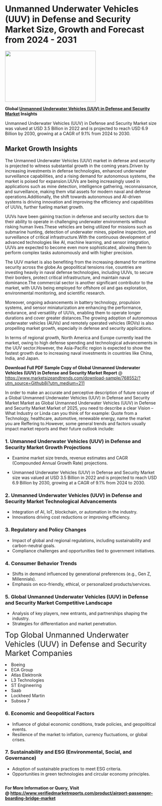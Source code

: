 <H1>Unmanned Underwater Vehicles (UUV) in Defense and Security Market Size, Growth and Forecast from 2024 - 2031</H1><img class="aligncenter size-medium wp-image-584254" src="https://thirdeyenews.in/wp-content/uploads/2024/09/Global-Market-Research-300x168.jpeg" alt="" width="300" height="168" /><p><strong>Global&nbsp;<a href="https://www.marketsizeandtrends.com/download-sample/768552/?utm_source=Github8j?utm_medium=211">Unmanned Underwater Vehicles (UUV) in Defense and Security Market</a> Insights</strong></p><p>Unmanned Underwater Vehicles (UUV) in Defense and Security Market size was valued at USD 3.5 Billion in 2022 and is projected to reach USD 6.9 Billion by 2030, growing at a CAGR of 9.1% from 2024 to 2030.</p><p><h2>Market Growth Insights</h2> <p>The Unmanned Underwater Vehicles (UUV) market in defense and security is projected to witness substantial growth in the coming years.Driven by increasing investments in defense technologies, enhanced underwater surveillance capabilities, and a rising demand for autonomous systems, the market is poised for expansion.UUVs are being increasingly used in applications such as mine detection, intelligence gathering, reconnaissance, and surveillance, making them vital assets for modern naval and defense operations.Additionally, the shift towards autonomous and AI-driven systems is driving innovation and improving the efficiency and capabilities of UUVs, further fueling market growth.</p> <p>UUVs have been gaining traction in defense and security sectors due to their ability to operate in challenging underwater environments without risking human lives.These vehicles are being utilized for missions such as submarine hunting, detection of underwater mines, pipeline inspection, and surveillance of critical infrastructure.With the continuous development of advanced technologies like AI, machine learning, and sensor integration, UUVs are expected to become even more sophisticated, allowing them to perform complex tasks autonomously and with higher precision.</p> <p>The UUV market is also benefiting from the increasing demand for maritime security across the globe.As geopolitical tensions rise, countries are investing heavily in naval defense technologies, including UUVs, to secure their borders, protect critical infrastructure, and maintain naval dominance.The commercial sector is another significant contributor to the market, with UUVs being employed for offshore oil and gas exploration, environmental monitoring, and scientific research.</p> <p>Moreover, ongoing advancements in battery technology, propulsion systems, and sensor miniaturization are enhancing the performance, endurance, and versatility of UUVs, enabling them to operate longer durations and cover greater distances.The growing adoption of autonomous underwater vehicles (AUVs) and remotely operated vehicles (ROVs) is also propelling market growth, especially in defense and security applications.</p> <p>In terms of regional growth, North America and Europe currently lead the market, owing to high defense spending and technological advancements in the UUV sector.However, the Asia-Pacific region is expected to show the fastest growth due to increasing naval investments in countries like China, India, and Japan.</p> <p><span class=""><strong>Download Full PDF Sample Copy of Global Unmanned Underwater Vehicles (UUV) in Defense and Security Market Report</strong> @ <a href="https://www.marketsizeandtrends.com/download-sample/768552/?utm_source=Github8j?utm_medium=211" target="_blank">https://www.marketsizeandtrends.com/download-sample/768552/?utm_source=Github8j?utm_medium=211</a></span></p><p>In order to make an accurate and perceptive description of future scope of a Global&nbsp;Unmanned Underwater Vehicles (UUV) in Defense and Security Market Market as Global&nbsp;Unmanned Underwater Vehicles (UUV) in Defense and Security Market Market of 2025, you need to describe a clear Vision &ndash; What Industry or Linda can you think of for example: Quote from a Technology, healthcare, automotive, renewable energy, name the market you are Reffering to.However, some general trends and factors usually impact market reports and their future outlook include:</p><h3>1.&nbsp;<strong>Unmanned Underwater Vehicles (UUV) in Defense and Security Market Growth Projections</strong></h3><ul><li>Examine market size trends, revenue estimates and CAGR (Compounded Annual Growth Rate) projections.</li><li><p>Unmanned Underwater Vehicles (UUV) in Defense and Security Market size was valued at USD 3.5 Billion in 2022 and is projected to reach USD 6.9 Billion by 2030, growing at a CAGR of 9.1% from 2024 to 2030.</p></li></ul><h3>2.&nbsp;<strong>Unmanned Underwater Vehicles (UUV) in Defense and Security Market Technological Advancements</strong></h3><ul><li>Integration of AI, IoT, blockchain, or automation in the industry.</li><li>Innovations driving cost reductions or improving efficiency.</li></ul><h3>3.&nbsp;<strong>Regulatory and Policy Changes</strong></h3><ul><li>Impact of global and regional regulations, including sustainability and carbon-neutral goals.</li><li>Compliance challenges and opportunities tied to government initiatives.</li></ul><h3>4.&nbsp;<strong>Consumer Behavior Trends</strong></h3><ul><li>Shifts in demand influenced by generational preferences (e.g., Gen Z, Millennials).</li><li>Emphasis on eco-friendly, ethical, or personalized products/services.</li></ul><h3>5.&nbsp;<strong>Global Unmanned Underwater Vehicles (UUV) in Defense and Security Market Competitive Landscape</strong></h3><ul><li>Analysis of key players, new entrants, and partnerships shaping the industry.</li><li>Strategies for differentiation and market penetration.</li></ul><p data-pm-slice="1 1 []"><span style="color: inherit; font-family: inherit; font-size: 25px;">Top Global Unmanned Underwater Vehicles (UUV) in Defense and Security Market Companies</span></p><div class="" data-test-id=""><p><li>Boeing</li><li> ECA Group</li><li> Atlas Elektronik</li><li> L3 Technologies</li><li> ST Engineering</li><li> Saab</li><li> Lockheed Martin</li><li> Subsea 7</li></p></div><h3>6.&nbsp;<strong>Economic and Geopolitical Factors</strong></h3><ul><li>Influence of global economic conditions, trade policies, and geopolitical events.</li><li>Resilience of the market to inflation, currency fluctuations, or global crises.</li></ul><h3>7.&nbsp;<strong>Sustainability and ESG (Environmental, Social, and Governance)</strong></h3><ul><li>Adoption of sustainable practices to meet ESG criteria.</li><li>Opportunities in green technologies and circular economy principles.</li></ul><h2><strong style="font-size: 14px;">For More Information or Query, Visit @&nbsp;</strong><a style="background-color: #ffffff; font-size: 14px;" href="https://www.marketsizeandtrends.com/report/unmanned-underwater-vehicles-uuv-in-defense-and-security-market/" target="_blank">https://www.verifiedmarketreports.com/product/airport-passenger-boarding-bridge-market</a></h2>